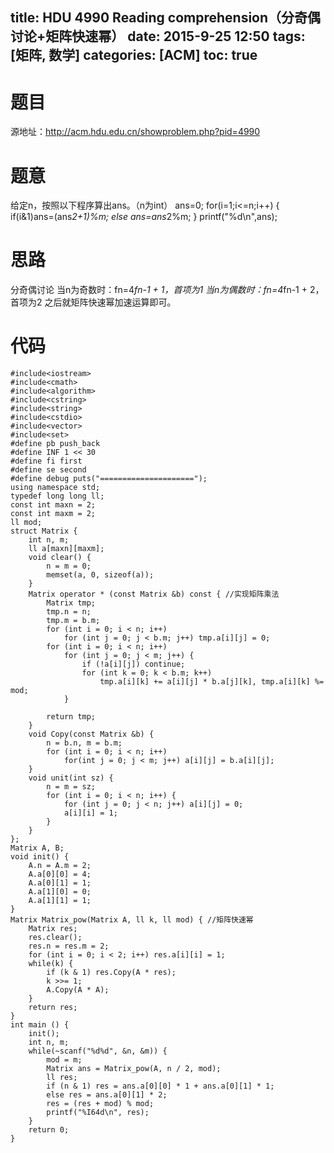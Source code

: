 title: HDU 4990 Reading comprehension（分奇偶讨论+矩阵快速幂）
date: 2015-9-25 12:50
tags: [矩阵, 数学]
categories: [ACM]
toc: true
---
# 题目	
源地址：http://acm.hdu.edu.cn/showproblem.php?pid=4990

# 题意
给定n，按照以下程序算出ans。（n为int）
    ans=0;
    for(i=1;i<=n;i++)
    {
      if(i&1)ans=(ans*2+1)%m;
      else ans=ans*2%m;
    }
    printf("%d\n",ans);

# 思路
分奇偶讨论
当n为奇数时：fn=4*fn-1 + 1，首项为1
当n为偶数时：fn=4*fn-1 + 2，首项为2
之后就矩阵快速幂加速运算即可。

<!--more-->

# 代码
```
#include<iostream>
#include<cmath>
#include<algorithm>
#include<cstring>
#include<string>
#include<cstdio>
#include<vector>
#include<set>
#define pb push_back
#define INF 1 << 30
#define fi first
#define se second
#define debug puts("=====================");
using namespace std;
typedef long long ll;
const int maxn = 2;
const int maxm = 2;
ll mod;
struct Matrix {
    int n, m;
    ll a[maxn][maxm];
    void clear() {
        n = m = 0;
        memset(a, 0, sizeof(a));
    }
    Matrix operator * (const Matrix &b) const { //实现矩阵乘法
        Matrix tmp;
        tmp.n = n;
        tmp.m = b.m;
        for (int i = 0; i < n; i++)
            for (int j = 0; j < b.m; j++) tmp.a[i][j] = 0;
        for (int i = 0; i < n; i++)
            for (int j = 0; j < m; j++) {
                if (!a[i][j]) continue;
                for (int k = 0; k < b.m; k++)
                    tmp.a[i][k] += a[i][j] * b.a[j][k], tmp.a[i][k] %= mod;
            }

        return tmp;
    }
    void Copy(const Matrix &b) {
        n = b.n, m = b.m;
        for (int i = 0; i < n; i++)
            for(int j = 0; j < m; j++) a[i][j] = b.a[i][j];
    }
    void unit(int sz) {
        n = m = sz;
        for (int i = 0; i < n; i++) {
            for (int j = 0; j < n; j++) a[i][j] = 0;
            a[i][i] = 1;
        }
    }
};
Matrix A, B;
void init() {
    A.n = A.m = 2;
    A.a[0][0] = 4;
    A.a[0][1] = 1;
    A.a[1][0] = 0;
    A.a[1][1] = 1;
}
Matrix Matrix_pow(Matrix A, ll k, ll mod) { //矩阵快速幂
    Matrix res;
    res.clear();
    res.n = res.m = 2;
    for (int i = 0; i < 2; i++) res.a[i][i] = 1;
    while(k) {
        if (k & 1) res.Copy(A * res);
        k >>= 1;
        A.Copy(A * A);
    }
    return res;
}
int main () {
    init();
    int n, m;
    while(~scanf("%d%d", &n, &m)) {
        mod = m;
        Matrix ans = Matrix_pow(A, n / 2, mod);
        ll res;
        if (n & 1) res = ans.a[0][0] * 1 + ans.a[0][1] * 1;
        else res = ans.a[0][1] * 2;
        res = (res + mod) % mod;
        printf("%I64d\n", res);
    }
    return 0;
}
```
